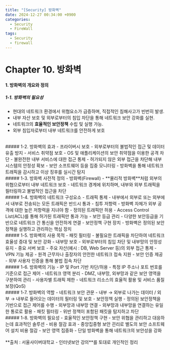 ```yaml
---
title: "[Security] 방화벽"
date: 2024-12-27 00:34:00 +0900
categories:
  - Security
  - FireWall
tags:
  - Security
  - firewall
---
```


# Chapter 10. 방화벽
#### 1. 방화벽의 개요와 정의
##### 1-1. 방화벽의 필요성
- 현대의 네트워크 환경에서 위협요소가 급증하며, 직접적인 침해사고가 빈번히 발생.
- 내부 자산 보호 및 외부로부터의 침입 차단을 통해 네트워크 보안 강화를 실현.
- 네트워크의 **효율적인 보안정책** 수립 및 실행 가능.
- 외부 침입자로부터 내부 네트워크를 안전하게 보호

<br>
##### 1-2. 방화벽의 효과
- 프라이버시 보호
	- 외부로부터의 불법적인 접근 및 데이터 유출 방지
- 서비스 취약점 보호
	- OS 및 애플리케이션의 보안 취약점을 이용한 공격 차단
- 불완전한 내부 서비스에 대한 접근 통제
	- 허가되지 않은 외부 접근을 차단해 내부 시스템의 안정성 확보 
- 보안 소프트웨어 등을 집중 모니터링
	- 방화벽을 통해 네트워크 트래픽을 감시하고 이상 징후를 실시간 탐지

<br>
##### 1-3. 방화벽 사전적 정의
- 방화벽(Firewall)
	- **물리적 방화벽**처럼 외부의 위협으로부터 내부 네트워크 보호
	- 네트워크 경계에 위치하며, 내부와 외부 트래픽을 필터링하고 불법적인 접근을 차단

<br>
##### 1-4. 방화벽의 네트워크 구성요소
- 트래픽 통제
	- 내부에서 외부로 또는 외부에서 내부로 전송되는 모든 트래픽은 반드시 통과
- 침투 저항력
	- 방화벽 자체가 외부 공격에 대한 높은 저항력을 지녀야 함
- 정의된 트래픽만 허용
	- Access Control List(ACL)를 통해 허가된 트래픽만 통과 가능
- 보안 등급 관리
	- 다양한 보안등급을 기반으로 네트워크 간 통신을 안전하게 연결 
- 보안정책 구현 장치
	- 방화벽은 정의된 보안 정책을 실행하고 관리하는 핵심 장치

<br>
##### 1-5. 방화벽의 사용 목적
- 패킷 필터링
	- 불필요한 트래픽을 차단하여 네트워크 효율성 증대 및 보안 강화
- 내부망 보호
	- 외부로부터의 침입 차단 및 내부망의 안정성 유지
- 중요 서버 보호
	- 주요 자산(예시 : DB, Web Server 등)의 외부 접근 통제
- VPN 기능 제공
	- 원격 근무자나 출장자의 안전한 네트워크 접속 지원
- 보안 인증 제공
	- 외부 사용자 인증을 통해 불법 접속 차단

<br>
##### 1-6. 방화벽의 기능
- IP 및 Port 기반 차단/허용
	- 특정 IP 주소나 포트 번호를 기준으로 접근 제어
- 네트워크 영역 분리
	- DMZ, 내부망, 외부망과 같은 보안 영역을 구분하여 관리
- 사용자별 트래픽 제한
	- 네트워크 리소스의 효율적 활용 및 서비스 품질 보장(QoS)

<br>
##### 1-7. 방화벽의 역할
- 네트워크 보안 관문
	- 내부 → 외부로 나가는 데이터 / 외부 → 내부로 들어오는 데이터의 필터링 및 보호
- 보안정책 실행
	- 정의된 보안정책을 기반으로 접근 제어를 수행
- 외부망과 내부망 연결
	- 외부망과 내부망을 연결하는 유일한 통로로 활용
- 패킷 필터링
	- 위반 정책이 포함된 패킷을 탐지하고 차단

<br>
##### 1-8. 방화벽의 필요성
- 효율적인 보안정책 구현
	- 보안 위협을 관리하고 대응하는데 효과적인 솔루션
- 비용 절감 효과
	- 중앙집중형 보안 괸리로 별도의 보안 소프트웨어 설치 비용 절감
- 보안 영역 집중화
	- 단일 방화벽을 통해 네트워크의 보안성을 강화



<br>
<br>
**출처 : 서울사이버대학교 - 인터넷보안 강의**를 토대로 개인적인 정리
